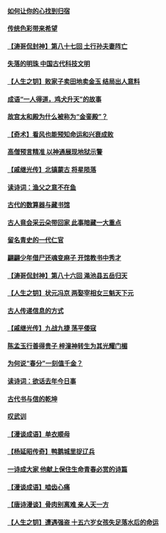 #### [如何让你的心找到归宿](../pages/prog647/a103385386.md?t=03290205) 
#### [传统色彩带来希望](../pages/prog647/a103385366.md?t=03290205) 
#### [【涛哥侃封神】第八十七回 土行孙夫妻阵亡](../pages/prog647/a103384801.md?t=03290205) 
#### [失落的明珠 中国古代科技文明](../pages/prog647/a103384282.md?t=03290205) 
#### [【人生之钥】败家子卖田地卖金玉 结局出人意料](../pages/prog647/a103384205.md?t=03290205) 
#### [成语“一人得道，鸡犬升天”的故事](../pages/prog647/a103383159.md?t=03290205) 
#### [故宫太和殿为什么被称为“金銮殿”？](../pages/prog647/a103383155.md?t=03290205) 
#### [【奇术】看风也能预知命运和兴衰成败](../pages/prog647/a103382268.md?t=03290205) 
#### [高僧预言精准 以神通展现地狱示警](../pages/prog647/a103382179.md?t=03290205) 
#### [【戚继光传】北镇蒙古 将星陨落](../pages/prog647/a103381332.md?t=03290205) 
#### [读诗词：渔父之意不在鱼](../pages/prog647/a103381322.md?t=03290205) 
#### [古代的数算器与藏书馆](../pages/prog647/a103380339.md?t=03290205) 
#### [古人竟会采云朵带回家 此事暗藏一大重点](../pages/prog647/a103380310.md?t=03290205) 
#### [留名青史的一代仁官](../pages/prog647/a103379377.md?t=03290205) 
#### [翩翩少年借尸还魂变麻子 开馆教书中秀才](../pages/prog647/a103379364.md?t=03290205) 
#### [【涛哥侃封神】第八十六回 渑池县五岳归天](../pages/prog647/a103378653.md?t=03290205) 
#### [【人生之钥】状元冯京 两娶宰相女三魁天下元](../pages/prog647/a103377963.md?t=03290205) 
#### [古人传递信息的方式](../pages/prog647/a103377945.md?t=03290205) 
#### [【戚继光传】九战九捷 荡平倭寇](../pages/prog647/a103377018.md?t=03290205) 
#### [陈孟玉行善得贵子 梓潼神转生为其光耀门楣](../pages/prog647/a103376992.md?t=03290205) 
#### [为何说“春分”一刻值千金？](../pages/prog647/a103376294.md?t=03290205) 
#### [读诗词：欲话去年今日事](../pages/prog647/a103376287.md?t=03290205) 
#### [古代书与信的乾坤](../pages/prog647/a103375131.md?t=03290205) 
#### [叹武训](../pages/prog647/a103375128.md?t=03290205) 
#### [【漫谈成语】单衣顺母](../pages/prog647/a103374428.md?t=03290205) 
#### [【杨延昭传奇】鸭鹅城里捉辽兵](../pages/prog647/a103374370.md?t=03290205) 
#### [一诗成大家 他献上保住生命青春必赏的诗篇](../pages/prog647/a103374363.md?t=03290205) 
#### [【漫谈成语】啮齿心痛](../pages/prog647/a103373397.md?t=03290205) 
#### [【唐诗漫谈】骨肉别离难 亲人天一方](../pages/prog647/a103373288.md?t=03290205) 
#### [【人生之钥】遭遇强盗 十五六岁女孩失足落水后的命运](../pages/prog647/a103373281.md?t=03290205) 
